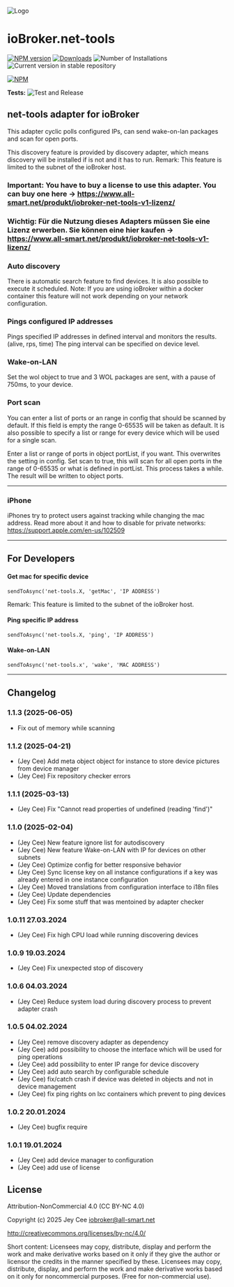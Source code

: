 ![Logo](admin/net-tools.png)
# ioBroker.net-tools

[![NPM version](https://img.shields.io/npm/v/iobroker.net-tools.svg)](https://www.npmjs.com/package/iobroker.net-tools)
[![Downloads](https://img.shields.io/npm/dm/iobroker.net-tools.svg)](https://www.npmjs.com/package/iobroker.net-tools)
![Number of Installations](https://iobroker.live/badges/net-tools-installed.svg)
![Current version in stable repository](https://iobroker.live/badges/net-tools-stable.svg)

[![NPM](https://nodei.co/npm/iobroker.net-tools.png?downloads=true)](https://nodei.co/npm/iobroker.net-tools/)

**Tests:** ![Test and Release](https://github.com/jey-cee/ioBroker.net-tools/workflows/Test%20and%20Release/badge.svg)

## net-tools adapter for ioBroker

This adapter cyclic polls configured IPs, can send wake-on-lan packages and scan for open ports.

This discovery feature is provided by discovery adapter, which means discovery will be installed if is not and it has to run.
Remark: This feature is limited to the subnet of the ioBroker host.

### Important: You have to buy a license to use this adapter. You can buy one here -> https://www.all-smart.net/produkt/iobroker-net-tools-v1-lizenz/
### Wichtig: Für die Nutzung dieses Adapters müssen Sie eine Lizenz erwerben. Sie können eine hier kaufen -> https://www.all-smart.net/produkt/iobroker-net-tools-v1-lizenz/

### Auto discovery

There is automatic search feature to find devices. It is also possible to execute it scheduled.
Note: If you are using ioBroker within a docker container this feature will not work depending on your network configuration.

### Pings configured IP addresses

Pings specified IP addresses in defined interval and monitors the results. (alive, rps, time)
The ping interval can be specified on device level.

### Wake-on-LAN

Set the wol object to true and 3 WOL packages are sent, with a pause of 750ms, to your device.

### Port scan

You can enter a list of ports or an range in config that should be scanned by default. If this field is empty the range 0-65535 will be taken as default.
It is also possible to specify a list or range for every device which will be used for a single scan.

Enter a list or range of ports in object portList, if you want. This overwrites the setting in config.
Set scan to true, this will scan for all open ports in the range of 0-65535 or what is defined in portList. This process takes a while.
The result will be written to object ports.

---

### iPhone 

iPhones try to protect users against tracking while changing the mac address. 
Read more about it and how to disable for private networks: https://support.apple.com/en-us/102509

---

## For Developers

#### Get mac for specific device

`sendToAsync('net-tools.X, 'getMac', 'IP ADDRESS')`

Remark: This feature is limited to the subnet of the ioBroker host.

#### Ping specific IP address

`sendToAsync('net-tools.X, 'ping', 'IP ADDRESS')`

#### Wake-on-LAN

`sendToAsync('net-tools.x', 'wake', 'MAC ADDRESS')`

---

## Changelog
<!--
	Placeholder for the next version (at the beginning of the line):
	### **WORK IN PROGRESS**
-->
### 1.1.3 (2025-06-05)
* Fix out of memory while scanning

### 1.1.2 (2025-04-21)
* (Jey Cee) Add meta object object for instance to store device pictures from device manager
* (Jey Cee) Fix repository checker errors

### 1.1.1 (2025-03-13)
* (Jey Cee) Fix "Cannot read properties of undefined (reading 'find')"

### 1.1.0 (2025-02-04)
* (Jey Cee) New feature ignore list for autodiscovery
* (Jey Cee) New feature Wake-on-LAN with IP for devices on other subnets
* (Jey Cee) Optimize config for better responsive behavior
* (Jey Cee) Sync license key on all instance configurations if a key was already entered in one instance configuration
* (Jey Cee) Moved translations from configuration interface to i18n files
* (Jey Cee) Update dependencies
* (Jey Cee) Fix some stuff that was mentoined by adapter checker

### 1.0.11 27.03.2024
* (Jey Cee) Fix high CPU load while running discovering devices

### 1.0.9 19.03.2024
* (Jey Cee) Fix unexpected stop of discovery

### 1.0.6 04.03.2024
* (Jey Cee) Reduce system load during discovery process to prevent adapter crash

### 1.0.5 04.02.2024
* (Jey Cee) remove discovery adapter as dependency
* (Jey Cee) add possibility to choose the interface which will be used for ping operations
* (Jey Cee) add possibility to enter IP range for device discovery
* (Jey Cee) add auto search by configurable schedule
* (Jey Cee) fix/catch crash if device was deleted in objects and not in device management
* (Jey Cee) fix ping rights on lxc containers which prevent to ping devices

### 1.0.2 20.01.2024
* (Jey Cee) bugfix require

### 1.0.1 19.01.2024
* (Jey Cee) add device manager to configuration
* (Jey Cee) add use of license

## License
Attribution-NonCommercial 4.0 (CC BY-NC 4.0)

Copyright (c) 2025 Jey Cee <iobroker@all-smart.net>

http://creativecommons.org/licenses/by-nc/4.0/

Short content:
Licensees may copy, distribute, display and perform the work and make derivative works based on it only if they give the author or licensor the credits in the manner specified by these.
Licensees may copy, distribute, display, and perform the work and make derivative works based on it only for noncommercial purposes.
(Free for non-commercial use).